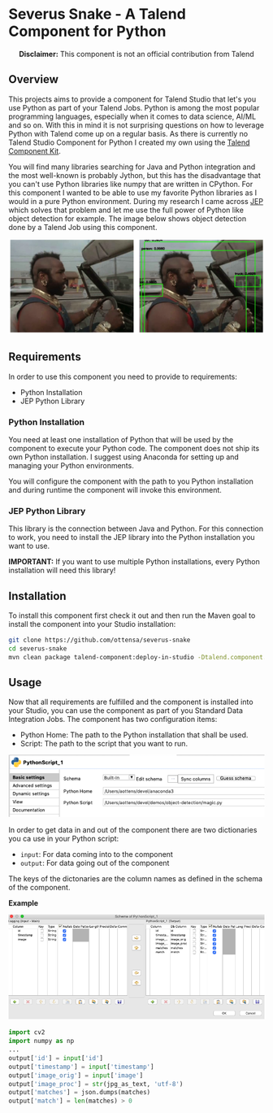 # Severus Snake - A Talend Component for Python
<p align="center"><b>Disclaimer:</b> This component is not an official contribution from Talend</p>

## Overview
This projects aims to provide a component for Talend Studio that let's you use Python as part of your Talend Jobs.
Python is among the most popular programming languages, especially when it comes to data science, AI/ML and so on.
With this in mind it is not surprising questions on how to leverage Python with Talend come up on a regular basis.
As there is currently no Talend Studio Component for Python I created my own using the [Talend Component Kit](https://talend.github.io/component-runtime/).

You will find many libraries searching for Java and Python integration and the most well-known is probably Jython, but this has the disadvantage that you can't use Python libraries like numpy that are written in CPython. For this component I wanted to be able to use my favorite Python libraries as I would in a pure Python environment. During my research I came across [JEP](https://github.com/ninia/jep) which solves that problem and let me use the full power of Python like object detection for example. The image below shows object detection done by a Talend Job using this component.

![](./doc/img/detection.png)

## Requirements
In order to use this component you need to provide to requirements:

* Python Installation
* JEP Python Library

### Python Installation
You need at least one installation of Python that will be used by the component to execute your Python code. The component does not ship its own Python installation. I suggest using Anaconda for setting up and managing your Python environments.

You will configure the component with the path to you Python installation and during runtime the component will invoke this environment.

### JEP Python Library

This library is the connection between Java and Python. For this connection to work, you need to install the JEP library into the Python installation you want to use.

**IMPORTANT:** If you want to use multiple Python installations, every Python installation will need this library!

## Installation
To install this component first check it out and then run the Maven goal to install the component into your Studio installation:

```bash
git clone https://github.com/ottensa/severus-snake
cd severus-snake
mvn clean package talend-component:deploy-in-studio -Dtalend.component.studioHome="/path/to/talend/studio"
```

## Usage

Now that all requirements are fulfilled and the component is installed into your Studio, you can use the component as part of you Standard Data Integration Jobs. The component has two configuration items:

* Python Home: The path to the Python installation that shall be used.
* Script: The path to the script that you want to run.

![](./doc/img/config.png)

In order to get data in and out of the component there are two dictionaries you ca use in your Python script:

* ```input```: For data coming into to the component
* ```output```: For data going out of the component 

The keys of the dictonaries are the column names as defined in the schema of the component.

**Example**

![](./doc/img/schema.png)

```python
import cv2
import numpy as np
...
output['id'] = input['id']
output['timestamp'] = input['timestamp']
output['image_orig'] = input['image']
output['image_proc'] = str(jpg_as_text, 'utf-8')
output['matches'] = json.dumps(matches)
output['match'] = len(matches) > 0
```
